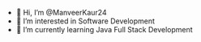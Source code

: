 - 👋 Hi, I’m @ManveerKaur24
- 👀 I’m interested in Software Development
- 🌱 I’m currently learning Java Full Stack Development


<!---
ManveerKaur24/ManveerKaur24 is a ✨ special ✨ repository because its `README.md` (this file) appears on your GitHub profile.
You can click the Preview link to take a look at your changes.
--->
